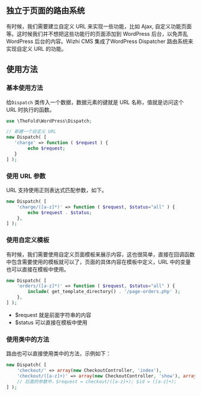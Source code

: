 ## 独立于页面的路由系统

有时候，我们需要建立自定义 URL 来实现一些功能，比如 Ajax, 自定义功能页面等。这时候我们并不想把这些功能行的页面添加到 WordPress 后台，以免弄乱 WordPress 后台的内容。Wizhi CMS 集成了WordPress Dispatcher 路由系统来实现自定义 URL 的功能。

## 使用方法

### 基本使用方法

给`Dispatch` 类传入一个数据，数据元素的键就是 URL 名称，值就是访问这个 URL 时执行的函数。

```php
use \TheFold\WordPress\Dispatch;

// 新建一个自定义 URL
new Dispatch( [
   'charge' => function ( $request ) {
   		echo $request;
   }
] );
```

### 使用 URL 参数

URL 支持使用正则表达式匹配参数，如下。

```php
new Dispatch( [
	'charge/([a-z]*)' => function ( $request, $status="all" ) {
		echo $request . $status;
	},
] );
```

### 使用自定义模板

有时候，我们需要使用自定义页面模板来展示内容，这也很简单，直接在回调函数中包含需要使用的模板就可以了，页面的具体内容在模板中定义，URL 中的变量也可以直接在模板中使用。

```php
new Dispatch( [
	'orders/([a-z]*)' => function ( $request, $status="all" ) {
		include( get_template_directory() . '/page-orders.php' );
	},
] );
```
- $request 就是前面字符串的内容
- $status 可以直接在模板中使用

### 使用类中的方法
路由也可以直接使用类中的方法，示例如下：

````php
new Dispatch( [
    'checkout/' => array(new CheckoutController, 'index'),
    'checkout/([a-z]+)' => array(new CheckoutController, 'show'), array($request, $id), 
    // 后面的参数中，$request = checkout/([a-z]+); $id = ([a-z]+);
] );
````

